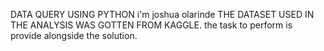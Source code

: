 DATA QUERY USING PYTHON
i'm joshua olarinde 
THE DATASET USED IN THE ANALYSIS WAS GOTTEN FROM KAGGLE. 
the task to perform is provide alongside the solution.
